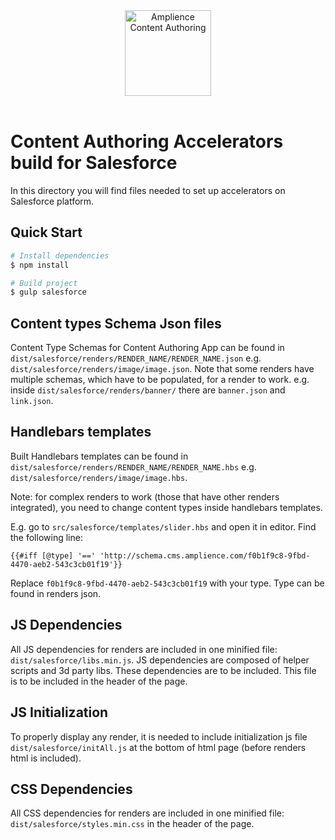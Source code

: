 <div align="center">
    <img src="http://i1.adis.ws/i/csdemo/ca.png" alt="Amplience Content Authoring" title="Amplience" style="margin-left:auto; margin-right:auto; display:block;" width="138px" height="137px" />
</div>
</br>


# Content Authoring Accelerators build for Salesforce #
In this directory you will find files needed to set up accelerators on Salesforce platform.

    
## Quick Start

```bash
# Install dependencies 
$ npm install

# Build project
$ gulp salesforce
```

## Content types Schema Json files
Content Type Schemas for Content Authoring App can be found in `dist/salesforce/renders/RENDER_NAME/RENDER_NAME.json` 
e.g. `dist/salesforce/renders/image/image.json`. 
Note that some renders have multiple schemas, which have to be populated, for a render to work.
e.g. inside `dist/salesforce/renders/banner/` there are `banner.json` and `link.json`.

## Handlebars templates
Built Handlebars templates can be found in `dist/salesforce/renders/RENDER_NAME/RENDER_NAME.hbs` 
e.g. `dist/salesforce/renders/image/image.hbs`.

Note: for complex renders to work (those that have other renders integrated), you need to change content types inside handlebars templates.

E.g. go to `src/salesforce/templates/slider.hbs` and open it in editor.
Find the following line:
```
{{#iff [@type] '==' 'http://schema.cms.amplience.com/f0b1f9c8-9fbd-4470-aeb2-543c3cb01f19'}}
```
Replace `f0b1f9c8-9fbd-4470-aeb2-543c3cb01f19` with your type. Type can be found in renders json. 

## JS Dependencies
All JS dependencies for renders are included in one minified file: `dist/salesforce/libs.min.js`.
JS dependencies are composed of helper scripts and 3d party libs. These dependencies are to be included.
This file is to be included in the header of the page.

## JS Initialization
To properly display any render, it is needed to include initialization js file `dist/salesforce/initAll.js` at the bottom of html page (before renders html is included).

## CSS Dependencies
All CSS dependencies for renders are included in one minified file: `dist/salesforce/styles.min.css` in the header of the page.

